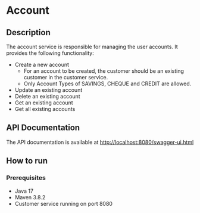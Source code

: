 # Account

## Description
The account service is responsible for managing the user accounts. It provides the following functionality:
- Create a new account
  - For an account to be created, the customer should be an existing customer in the customer service.
  - Only Account Types of SAVINGS, CHEQUE and CREDIT are allowed.
- Update an existing account
- Delete an existing account
- Get an existing account
- Get all existing accounts

## API Documentation
The API documentation is available at [http://localhost:8080/swagger-ui.html](http://localhost:8080/swagger-ui.html)

## How to run
### Prerequisites
- Java 17
- Maven 3.8.2
- Customer service running on port 8080